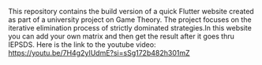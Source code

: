 This repository contains the build version of a quick Flutter website created as part of a university project on Game Theory. The project focuses on the iterative elimination process of strictly dominated strategies.In this website you can add your own matrix and then get the result after it goes thru IEPSDS. 
Here is the link to the youtube video: https://youtu.be/7H4g2yIUdmE?si=sSg172b482h301mZ 
